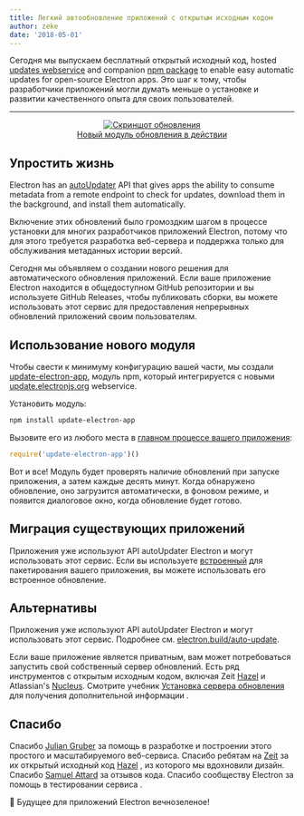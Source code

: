 ```yaml
---
title: Легкий автообновление приложений с открытым исходным кодом
author: zeke
date: '2018-05-01'
---
```


Сегодня мы выпускаем бесплатный открытый исходный код, hosted [updates webservice](https://github.com/electron/update.electronjs.org) and companion [npm package](https://github.com/electron/update-electron-app) to enable easy automatic updates for open-source Electron apps. Это шаг к тому, чтобы разработчики приложений могли думать меньше о установке и развитии качественного опыта для своих пользователей.

---

<figure>
  <a href="https://github.com/electron/update-electron-app" style="display: block; text-align: center;">
    <img class="screenshot" src="https://user-images.githubusercontent.com/2289/39480716-e9990910-4d1d-11e8-8901-9549c6ff6050.png" alt="Скриншот обновления">
    <figcaption>Новый модуль обновления в действии</figcaption>
  </a>
</figure>

## Упростить жизнь

Electron has an [autoUpdater](https://electronjs.org/docs/tutorial/updates) API that gives apps the ability to consume metadata from a remote endpoint to check for updates, download them in the background, and install them automatically.

Включение этих обновлений было громоздким шагом в процессе установки для многих разработчиков приложений Electron, потому что для этого требуется разработка веб-сервера и поддержка только для обслуживания метаданных истории версий.

Сегодня мы объявляем о создании нового решения для автоматического обновления приложений. Если ваше приложение Electron находится в общедоступном GitHub репозитории и вы используете GitHub Releases, чтобы публиковать сборки, вы можете использовать этот сервис для предоставления непрерывных обновлений приложений своим пользователям.

## Использование нового модуля

Чтобы свести к минимуму конфигурацию вашей части, мы создали [update-electron-app](https://github.com/electron/update-electron-app), модуль npm, который интегрируется с новыми [update.electronjs.org](https://github.com/electron/update.electronjs.org) webservice.

Установить модуль:

```sh
npm install update-electron-app
```

Вызовите его из любого места в [главном процессе вашего приложения](https://electronjs.org/docs/glossary#main-process):

```js
require('update-electron-app')()
```

Вот и все! Модуль будет проверять наличие обновлений при запуске приложения, а затем каждые десять минут. Когда обнаружено обновление, оно загрузится автоматически, в фоновом режиме, и появится диалоговое окно, когда обновление будет готово.

## Миграция существующих приложений

Приложения уже используют API autoUpdater Electron и могут использовать этот сервис. Если вы используете [встроенный](https://github.com/electron-userland/electron-builder) для пакетирования вашего приложения, вы можете использовать его встроенное обновление.

## Альтернативы

Приложения уже используют API autoUpdater Electron и могут использовать этот сервис. Подробнее см. [electron.build/auto-update](https://www.electron.build/auto-update).

Если ваше приложение является приватным, вам может потребоваться запустить свой собственный сервер обновлений. Есть ряд инструментов с открытым исходным кодом, включая Zeit [Hazel](https://github.com/zeit/hazel) и Atlassian's [Nucleus](https://github.com/atlassian/nucleus). Смотрите учебник [Установка сервера обновления](https://electronjs.org/docs/tutorial/updates#deploying-an-update-server) для получения дополнительной информации .

## Спасибо

Спасибо [Julian Gruber](http://juliangruber.com/) за помощь в разработке и построении этого простого и масштабируемого веб-сервиса. Спасибо ребятам на [Zeit](https://zeit.co) за их открытый исходный код [Hazel](https://github.com/zeit/hazel) , из которого мы вдохновили дизайн. Спасибо [Samuel Attard](https://www.samuelattard.com/) за отзывов кода. Спасибо сообществу Electron за помощь в тестировании сервиса .

🌲 Будущее для приложений Electron вечнозеленое!